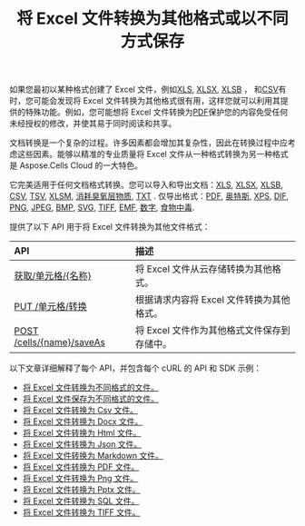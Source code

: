 ﻿---
title: 将 Excel 文件转换为其他格式或以不同方式保存
second_title: Aspose.Cells Cloud Documen
linktitle: 转换并保存 A
type: docs
url: /zh/conversion-and-save-as/
aliases: [/convert-excel/,/convert/]
keywords: File conversion, Format conversion, PDF export, Save file, Save Excel file
description: Aspose.Cells Cloud REST API 支持将 Excel 文件转换为各种格式的文件。SDK 支持多种开发语言，包括 Android、C#、Go、Java、NodeJS、Perl、PHP、Python、Ruby 和 Swift。
weight: 30
kwords: 文件转换、格式转换、PDF 导出、保存文件、保存 Excel 文件、Office 云、REST API、电子表格、PDF、CSV、Json、Markdown、将 Excel 转换为各种格式
---
如果您最初以某种格式创建了 Excel 文件，例如[XLS](https://docs.fileformat.com/spreadsheet/xls/), [XLSX](https://docs.fileformat.com/spreadsheet/xlsx/), [XLSB](https://docs.fileformat.com/spreadsheet/xlsb/) ， 和[CSV](https://docs.fileformat.com/spreadsheet/csv/)有时，您可能会发现将 Excel 文件转换为其他格式很有用，这样您就可以利用其提供的特殊功能。例如，您可能想将 Excel 文件转换为[PDF](https://docs.fileformat.com/pdf/)保护您的内容免受任何未经授权的修改，并使其易于同时阅读和共享。

文档转换是一个复杂的过程。许多因素都会增加其复杂性，因此在转换过程中应考虑这些因素。能够以精准的专业质量将 Excel 文件从一种格式转换为另一种格式是 Aspose.Cells Cloud 的一大特色。

它完美适用于任何文档格式转换。您可以导入和导出文档：[XLS](https://docs.fileformat.com/spreadsheet/xls/), [XLSX](https://docs.fileformat.com/spreadsheet/xlsx/), [XLSB](https://docs.fileformat.com/spreadsheet/xlsb/), [CSV](https://docs.fileformat.com/spreadsheet/csv/), [TSV](https://docs.fileformat.com/spreadsheet/tsv/), [XLSM](https://docs.fileformat.com/spreadsheet/xlsm/), [消耗臭氧层物质](https://docs.fileformat.com/spreadsheet/ods/), [TXT](https://docs.fileformat.com/word-processing/txt/) . 仅导出格式：[PDF](https://docs.fileformat.com/pdf/), [奥特斯](https://docs.fileformat.com/spreadsheet/ots/), [XPS](https://docs.fileformat.com/page-description-language/xps/), [DIF](https://docs.fileformat.com/spreadsheet/dif/), [PNG](https://docs.fileformat.com/Image/png/), [JPEG](https://docs.fileformat.com/image/jpeg/), [BMP](https://docs.fileformat.com/image/bmp/), [SVG](https://docs.fileformat.com/page-description-language/svg/), [TIFF](https://docs.fileformat.com/image/tiff/), [EMF](https://docs.fileformat.com/image/emf/), [数字](https://docs.fileformat.com/spreadsheet/numbers/), [食物中毒](https://docs.fileformat.com/spreadsheet/fods/).

提供了以下 API 用于将 Excel 文件转换为其他文件格式：

|API|描述|
|:- |:- |
|[获取/单元格/{名称}](https://apireference.aspose.cloud/cells/#/Workbook/GetWorkBook)|将 Excel 文件从云存储转换为其他格式。|
|[PUT /单元格/转换](https://apireference.aspose.cloud/cells/#/Workbook/PutConvertWorkBook)|根据请求内容将 Excel 文件转换为其他格式。|
|[POST /cells/{name}/saveAs](https://apireference.aspose.cloud/cells/#/SaveAs/PostDocumentSaveAs)|将 Excel 文件作为其他格式文件保存到存储中。|

以下文章详细解释了每个 API，并包含每个 cURL 的 API 和 SDK 示例：

- [将 Excel 文件转换为不同格式的文件。](/cells/zh/convert-an-excel-file-to-different-formats)
- [将 Excel 文件保存为不同格式的文件。](/cells/zh/save-an-excel-file-as-other-formats-files)
- [将 Excel 文件转换为 Csv 文件。](/cells/zh/convert-excel-file-to-csv-file)
- [将 Excel 文件转换为 Docx 文件。](/cells/zh/convert-excel-file-to-docx-file)
- [将 Excel 文件转换为 Html 文件。](/cells/zh/convert-excel-file-to-html-file)
- [将 Excel 文件转换为 Json 文件。](/cells/zh/convert-excel-file-to-json-file)
- [将 Excel 文件转换为 Markdown 文件。](/cells/zh/convert-excel-file-to-markdown-file)
- [将 Excel 文件转换为 PDF 文件。](/cells/zh/convert-excel-file-to-pdf-file)
- [将 Excel 文件转换为 Png 文件。](/cells/zh/convert-excel-file-to-png-file)
- [将 Excel 文件转换为 Pptx 文件。](/cells/zh/convert-excel-file-to-pptx-file)
- [将 Excel 文件转换为 SQL 文件。](/cells/zh/convert-excel-file-to-sql-file)
- [将 Excel 文件转换为 TIFF 文件。](/cells/zh/convert-excel-file-to-tiff-file)
